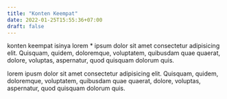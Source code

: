 ```yaml
---
title: "Konten Keempat"
date: 2022-01-25T15:55:36+07:00
draft: false
---
```


konten keempat isinya
lorem \* ipsum dolor sit amet consectetur adipisicing elit. Quisquam, quidem,
doloremque, voluptatem, quibusdam quae quaerat, dolore, voluptas,
aspernatur, quod quisquam dolorum quis.

lorem ipusm dolor sit amet consectetur adipisicing elit. Quisquam, quidem,
doloremque, voluptatem, quibusdam quae quaerat, dolore, voluptas,
aspernatur, quod quisquam dolorum quis.
